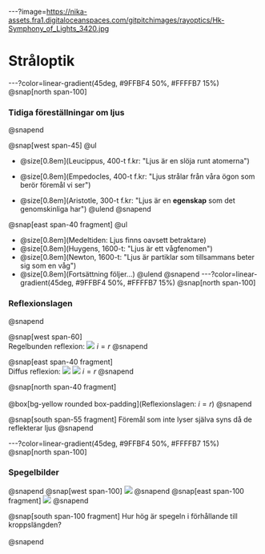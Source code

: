 ---?image=https://nika-assets.fra1.digitaloceanspaces.com/gitpitchimages/rayoptics/Hk-Symphony_of_Lights_3420.jpg
# Stråloptik
---?color=linear-gradient(45deg, #9FFBF4 50%, #FFFFB7 15%)
@snap[north span-100]
### Tidiga föreställningar om ljus
@snapend

@snap[west span-45]
@ul[](false)
- @size[0.8em](Leucippus, 400-t f.kr: "Ljus är en slöja runt atomerna")

- @size[0.8em](Empedocles, 400-t f.kr: "Ljus strålar från våra ögon som berör föremål vi ser")

- @size[0.8em](Aristotle, 300-t f.kr: "Ljus är en **egenskap** som det genomskinliga har")
@ulend
@snapend

@snap[east span-40 fragment]
@ul[](false)
- @size[0.8em](Medeltiden: Ljus finns oavsett betraktare)
- @size[0.8em](Huygens, 1600-t: "Ljus är ett vågfenomen")
- @size[0.8em](Newton, 1600-t: "Ljus är partiklar som tillsammans beter sig som en våg")
- @size[0.8em](Fortsättning följer...)
@ulend
@snapend
---?color=linear-gradient(45deg, #9FFBF4 50%, #FFFFB7 15%)
@snap[north span-100]
### Reflexionslagen
@snapend

@snap[west span-60]
<br>Regelbunden reflexion:
![](https://nika-assets.fra1.digitaloceanspaces.com/gitpitchimages/rayoptics/Regelbunden_reflexion_trans.png)
$i=r$
@snapend

@snap[east span-40 fragment]
<br>Diffus reflexion:
![](https://nika-assets.fra1.digitaloceanspaces.com/gitpitchimages/rayoptics/Diffus_reflexion_1_trans.png) ![](https://nika-assets.fra1.digitaloceanspaces.com/gitpitchimages/rayoptics/Diffus_reflexion_2_trans.png)
$i=r$
@snapend

@snap[north span-40 fragment]
<br><br>
@box[bg-yellow rounded box-padding](Reflexionslagen: $i=r$)
@snapend

@snap[south span-55 fragment]
Föremål som inte lyser själva syns då de reflekterar ljus
@snapend

---?color=linear-gradient(45deg, #9FFBF4 50%, #FFFFB7 15%)
@snap[north span-100]
### Spegelbilder
@snapend
@snap[west span-100]
![](https://nika-assets.fra1.digitaloceanspaces.com/gitpitchimages/rayoptics/OpticsLawOfReflection_far_2_trans.png)
@snapend
@snap[east span-100 fragment]
![](https://nika-assets.fra1.digitaloceanspaces.com/gitpitchimages/rayoptics/OpticsLawOfReflection_close_1_trans.png)
@snapend

@snap[south span-100 fragment]
Hur hög är spegeln i förhållande till kroppslängden?
<br><br>
@snapend
